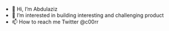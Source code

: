 - 👋 Hi, I’m Abdulaziz
- 👀 I’m interested in building interesting and challenging product
- 📫 How to reach me Twitter @c00rr

<!---
OU4/OU4 is a ✨ special ✨ repository because its `README.md` (this file) appears on your GitHub profile.
You can click the Preview link to take a look at your changes.
--->
